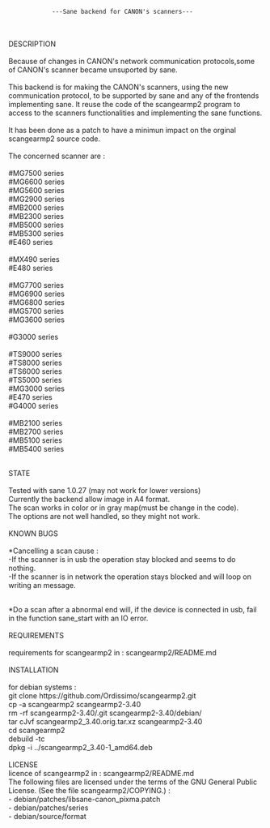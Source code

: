 				---Sane backend for CANON's scanners---
</br>
</br>
DESCRIPTION
</br>
</br>
	Because of changes in CANON's network communication protocols,some of CANON's scanner 
	became unsuported by sane.</br>
</br>
	This backend is for making the CANON's scanners, using the new communication protocol,
	to be supported by sane and any of the frontends implementing sane. It reuse the code 
	of the scangearmp2 program to access to the scanners functionalities and implementing 
	the sane functions.</br>
</br>
	It has been done as a patch to have a minimun impact on the orginal scangearmp2 source
	code.</br>
</br>
	The concerned scanner are :
</br>
</br>
#MG7500 series</br>
#MG6600 series</br>
#MG5600 series</br>
#MG2900 series</br>
#MB2000 series</br>
#MB2300 series</br>
#MB5000 series</br>
#MB5300 series</br>
#E460 series</br>
</br>
#MX490 series</br>
#E480 series</br>
</br>
#MG7700 series</br>
#MG6900 series</br>
#MG6800 series</br>
#MG5700 series</br>
#MG3600 series</br>
</br>
#G3000 series</br>
</br>
#TS9000 series</br>
#TS8000 series</br>
#TS6000 series</br>
#TS5000 series</br>
#MG3000 series</br>
#E470 series</br>
#G4000 series</br>
</br>
#MB2100 series</br>
#MB2700 series</br>
#MB5100 series</br>
#MB5400 series</br>
</br>

STATE
</br>
</br>
	Tested with sane 1.0.27 (may not work for lower versions)</br>
	Currently the backend allow image in A4 format.</br>
	The scan works in color or in gray map(must be change in the code).</br>
	The options are not well handled, so they might not work.</br>
</br>
KNOWN BUGS
</br>
</br>
	*Cancelling a scan cause : 
</br>
		-If the scanner is in usb the operation stay blocked and seems to
		do nothing.
</br>
		-If the scanner is in network the operation stays blocked and will
		loop on writing an message.
	
</br>
	*Do a scan after a abnormal end will, if the device is connected in usb,
		fail in the function sane_start with an IO error.
</br>
</br>
REQUIREMENTS
</br>
</br>
	requirements for scangearmp2 in : scangearmp2/README.md
</br>
</br>
INSTALLATION
</br>
</br>
	for debian systems : 
</br>
		git clone https://github.com/Ordissimo/scangearmp2.git
</br>
		cp -a scangearmp2 scangearmp2-3.40
</br>
		rm -rf scangearmp2-3.40/.git scangearmp2-3.40/debian/
</br>
		tar cJvf scangearmp2_3.40.orig.tar.xz scangearmp2-3.40
</br>
		cd scangearmp2
</br>
		debuild -tc
</br>
		dpkg -i ../scangearmp2_3.40-1_amd64.deb
</br>
</br>
LICENSE
</br>
   	licence of scangearmp2 in : scangearmp2/README.md
</br>
	The following files are licensed under the terms of the GNU General Public License. (See the file scangearmp2/COPYING.) :
</br>
	-  debian/patches/libsane-canon_pixma.patch
</br>
	-  debian/patches/series
</br>
	-  debian/source/format
</br>
</br>
</br>
	
